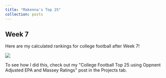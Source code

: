 ```yaml
---
title: "Makenna's Top 25"
collection: posts
---
```


## Week 7

Here are my calculated rankings for college football after Week 7! 

![](/makenna-hack.github.io/publications/opp_adj_rankings/top_25_week7.png)



To see how I did this, check out my "College Football Top 25 using Oppnent Adjusted EPA and Massey Ratings" post in the Projects tab. 
